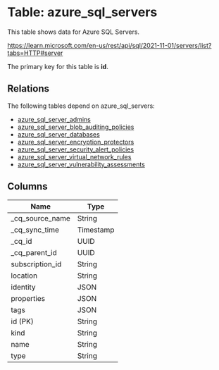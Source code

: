 # Table: azure_sql_servers

This table shows data for Azure SQL Servers.

https://learn.microsoft.com/en-us/rest/api/sql/2021-11-01/servers/list?tabs=HTTP#server

The primary key for this table is **id**.

## Relations

The following tables depend on azure_sql_servers:
  - [azure_sql_server_admins](azure_sql_server_admins)
  - [azure_sql_server_blob_auditing_policies](azure_sql_server_blob_auditing_policies)
  - [azure_sql_server_databases](azure_sql_server_databases)
  - [azure_sql_server_encryption_protectors](azure_sql_server_encryption_protectors)
  - [azure_sql_server_security_alert_policies](azure_sql_server_security_alert_policies)
  - [azure_sql_server_virtual_network_rules](azure_sql_server_virtual_network_rules)
  - [azure_sql_server_vulnerability_assessments](azure_sql_server_vulnerability_assessments)

## Columns

| Name          | Type          |
| ------------- | ------------- |
|_cq_source_name|String|
|_cq_sync_time|Timestamp|
|_cq_id|UUID|
|_cq_parent_id|UUID|
|subscription_id|String|
|location|String|
|identity|JSON|
|properties|JSON|
|tags|JSON|
|id (PK)|String|
|kind|String|
|name|String|
|type|String|